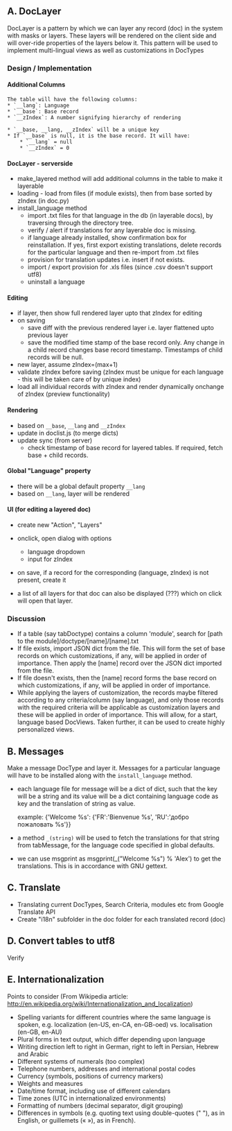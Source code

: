 ## A. DocLayer

DocLayer is a pattern by which we can layer any record (doc) in the system with masks or layers. These layers will be rendered on the client side and will over-ride properties of the layers below it. This pattern will be used to implement multi-lingual views as well as customizations in DocTypes   

### Design / Implementation

#### Additional Columns
    The table will have the following columns:
    * `__lang`: Language
    * `__base`: Base record
    * `__zIndex`: A number signifying hierarchy of rendering
    
    * `__base, __lang, __zIndex` will be a unique key
    * If `__base` is null, it is the base record. It will have:
        * `__lang` = null
        * `__zIndex` = 0

#### DocLayer - serverside
   - make_layered method will add additional columns in the table to make it layerable
   - loading - load from files (if module exists), then from base sorted by zIndex  (in doc.py)
   - install_language method
      - import .txt files for that language in the db (in layerable docs), by traversing through the directory tree.
      - verify / alert if translations for any layerable doc is missing.
      - if language already installed, show confirmation box for reinstallation. If yes, first export existing translations, delete records for the particular language and then re-import from .txt files
      - provision for translation updates i.e. insert if not exists.
      - import / export provision for .xls files (since .csv doesn't support utf8)
      - uninstall a language

#### Editing
   - if layer, then show full rendered layer upto that zIndex for editing
   - on saving
      - save diff with the previous rendered layer i.e. layer flattened upto previous layer
      - save the modified time stamp of the base record only. Any change in a child record changes base record timestamp. Timestamps of child records will be null.
   - new layer, assume zIndex=(max+1)
   - validate zIndex before saving (zIndex must be unique for each language - this will be taken care of by unique index)
   - load all individual records with zIndex and render dynamically onchange of zIndex (preview functionality)

#### Rendering
   - based on `__base`, `__lang` and `__zIndex`
   - update in doclist.js (to merge dicts)
   - update sync (from server)
      - check timestamp of base record for layered tables. If required, fetch base + child records.

#### Global "Language" property
   - there will be a global default property `__lang`
   - based on `__lang`, layer will be rendered

#### UI (for editing a layered doc)
   - create new "Action", "Layers"
   - onclick, open dialog with options
      - language dropdown
      - input for zIndex

   - on save, if a record for the corresponding (language, zIndex) is not present, create it
   - a list of all layers for that doc can also be displayed (???) which on click will open that layer.

### Discussion

- If a table (say tabDoctype) contains a column 'module', search for [path to the module]/doctype/[name]/[name].txt
- If file exists, import JSON dict from the file. This will form the set of base records on which customizations, if any, will be applied in order of importance. Then apply the [name] record over the JSON dict imported from the file.
- If file doesn't exists, then the [name] record forms the base record on which customizations, if any, will be applied in order of importance.
- While applying the layers of customization, the records maybe filtered according to any criteria/column (say language), and only those records with the required criteria will be applicable as customization layers and these will be applied in order of importance. This will allow, for a start, language based DocViews. Taken further, it can be used to create highly personalized views.

## B. Messages

Make a message DocType and layer it. Messages for a particular language will have to be installed along with the `install_language` method.

- each language file for message will be a dict of dict, such that the key will be a string and its value will be a dict containing language code as key and the translation of string as value.

  example: {'Welcome %s': {'FR':'Bienvenue %s', 'RU':'добро пожаловать %s'}}

- a method `_(string)` will be used to fetch the translations for that string from tabMessage, for the language code specified in global defaults.
- we can use msgprint as msgprint(_("Welcome %s") % 'Alex') to get the translations. This is in accordance with GNU gettext.

## C. Translate

- Translating current DocTypes, Search Criteria, modules etc from Google Translate API
- Create "i18n" subfolder in the doc folder for each translated record (doc)

## D. Convert tables to utf8

Verify

## E. Internationalization

Points to consider (From Wikipedia article: http://en.wikipedia.org/wiki/Internationalization_and_localization)

- Spelling variants for different countries where the same language is spoken, e.g. localization (en-US, en-CA, en-GB-oed) vs. localisation (en-GB, en-AU)
- Plural forms in text output, which differ depending upon language
- Writing direction left to right in German, right to left in Persian, Hebrew and Arabic
- Different systems of numerals (too complex)
- Telephone numbers, addresses and international postal codes
- Currency (symbols, positions of currency markers)
- Weights and measures
- Date/time format, including use of different calendars
- Time zones (UTC in internationalized environments)
- Formatting of numbers (decimal separator, digit grouping)
- Differences in symbols (e.g. quoting text using double-quotes (" "), as in English, or guillemets (« »), as in French).

